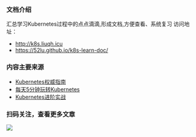 ### 文档介绍

汇总学习Kubernetes过程中的点点滴滴,形成文档,方便查看、系统复习
访问地址：
- http://k8s.liuqh.icu
- https://52lu.github.io/k8s-learn-doc/



### 内容主要来源

- [Kubernetes权威指南](https://book.douban.com/subject/33444476/)
- [每天5分钟玩转Kubernetes](https://book.douban.com/subject/30186113/)
- [Kubernetes进阶实战](https://book.douban.com/subject/30435129/)



### 扫码关注，查看更多文章
![](http://go.liuqh.icu/public/wxcode.png)

